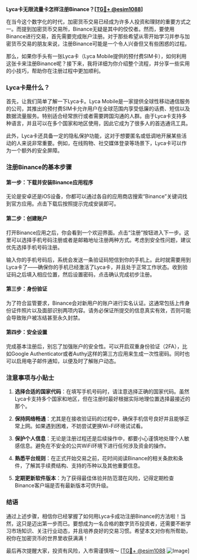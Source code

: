 **Lyca卡无限流量卡怎样注册Binance？[[TG💪+ @esim1088](https://t.me/s/esim1088)]**

在当今这个数字化的时代，加密货币交易已经成为许多人投资和理财的重要方式之一。而提到加密货币交易所，Binance无疑是其中的佼佼者。然而，要使用Binance进行交易，首先需要完成账户注册。对于那些希望从零开始学习并参与加密货币交易的朋友来说，注册Binance可能是一个令人兴奋但又有些困惑的过程。

那么，如果你手头有一张Lyca卡（Lyca Mobile提供的预付费SIM卡），如何利用这张卡来注册Binance呢？接下来，我将详细为你介绍整个流程，并分享一些实用的小技巧，帮助你在注册过程中更加顺利。

### Lyca卡是什么？

首先，让我们简单了解一下Lyca卡。Lyca Mobile是一家提供全球性移动通信服务的公司，其推出的预付费SIM卡允许用户在全球范围内享受低廉的话费、短信以及数据流量服务。特别适合经常旅行或者需要跨国沟通的人群。由于Lyca卡支持多种语言，并且可以在多个国家和地区使用，因此它成为了很多人的首选通讯工具。

此外，Lyca卡还具备一定的隐私保护功能，这对于想要匿名或低调地开展某些活动的人来说非常重要。例如，在线购物、社交媒体登录等场景下，Lyca卡可以作为一个额外的安全屏障。

### 注册Binance的基本步骤

#### 第一步：下载并安装Binance应用程序
无论是安卓还是iOS设备，你都可以通过各自的应用商店搜索“Binance”关键词找到官方应用。点击下载后按照提示完成安装即可。

#### 第二步：创建账户
打开Binance应用之后，你会看到一个欢迎界面。点击“注册”按钮进入下一步。这里可以选择手机号码注册或者是邮箱地址注册两种方式。考虑到安全性问题，建议优先选择手机号码注册。

输入你的手机号码后，系统会发送一条验证码短信到你的手机上。此时就需要用到Lyca卡了——确保你的手机已经激活了Lyca卡，并且处于正常工作状态。收到验证码之后填入相应位置，然后设置密码，点击确认完成初步注册。

#### 第三步：身份验证
为了符合监管要求，Binance会对新用户的账户进行实名认证。这通常包括上传身份证件照片以及面部识别两项内容。请务必保证所提交的信息真实有效，否则可能会导致账户被冻结甚至永久封禁。

#### 第四步：安全设置
完成基本注册后，别忘了加强账户的安全性。可以开启双重身份验证（2FA），比如Google Authenticator或者Authy这样的第三方应用来生成一次性密码。同时也可以启用电子邮件通知，以便及时了解账户动态。

### 注意事项与小贴士

1. **选择合适的国家代码**：在填写手机号码时，请注意选择正确的国家代码。虽然Lyca卡支持多个国家和地区，但在注册时最好根据实际地理位置选择最接近的那个。
   
2. **保持网络畅通**：尤其是在接收验证码的过程中，确保手机信号良好并且能够正常上网。如果遇到困难，不妨尝试更换Wi-Fi环境试试看。

3. **保护个人信息**：无论是注册过程还是后续操作中，都要小心谨慎地处理个人敏感信息。避免在不安全的公共WiFi环境下进行任何涉及资金的操作。

4. **熟悉平台规则**：在正式开始交易之前，花时间阅读Binance的相关条款和条件，了解其手续费结构、支持的币种以及其他重要信息。

5. **定期更新软件版本**：为了获得最佳体验并防范潜在风险，记得定期检查Binance客户端是否有最新版本可供升级。

### 结语

通过上述步骤，相信你已经掌握了如何用Lyca卡成功注册Binance的方法啦！当然，这只是迈出第一步而已。要想成为一名合格的数字货币投资者，还需要不断学习市场知识、关注行业动态，并且培养良好的交易习惯。希望本文对你有所帮助，祝你在加密货币的世界里收获满满！

最后再次提醒大家，投资有风险，入市需谨慎哦～ [[TG💪+ @esim1088](https://t.me/s/esim1088) ![Image](https://i.postimg.cc/4NQfJmqS/Snipaste-2025-05-13-00-14-12.png)]